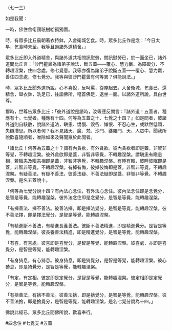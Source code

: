 （七一三）

如是我聞：

一時，佛住舍衛國祇樹給孤獨園。

時，有眾多比丘晨朝著衣持鉢，入舍衛城乞食。時，眾多比丘作是念：「今日太早，乞食時未至，我等且過諸外道精舍。」

眾多比丘即入外道精舍，與諸外道共相問訊慰勞，問訊慰勞已，於一面坐已，諸外道問比丘言：「沙門瞿曇為諸弟子說法，斷五蓋——覆心、慧力羸、為障礙分、不轉趣涅槃，住四念處，修七覺意。我等亦復為諸弟子說斷五蓋——覆心、慧力羸，善住四念處，修七覺分。我等與彼沙門瞿曇有何等異？俱能說法。」

時，眾多比丘聞外道所說，心不喜悅，反呵罵，從座起去。入舍衛城，乞食已，還精舍，舉衣鉢，洗足已，往詣佛所，稽首佛足，退坐一面。以諸外道所說，具白世尊。

爾時，世尊告眾多比丘：「彼外道說是語時，汝等應反問言：『諸外道！五蓋者，種應有十。七覺者，種應有十四。何等為五蓋之十、七覺之十四？』如是問者，彼諸外道則自駭散，說諸外道法，瞋恚、憍慢、毀呰、嫌恨、不忍心生，或默然低頭，失辯潛思。所以者何？我不見諸天、魔、梵、沙門、婆羅門、天、人眾中，聞我所說歡喜隨順者，唯除如來及聲聞眾於此聞者。

「諸比丘！何等為五蓋之十？謂有內貪欲，有外貪欲。彼內貪欲者即是蓋，非智非等覺，不轉趣涅槃。彼外貪欲即是蓋，非智非等覺，不轉趣涅槃。謂瞋恚有瞋恚相，若瞋恚及瞋恚相即是蓋，非智非等覺，不轉趣涅槃。有睡有眠，彼睡彼眠即是蓋，非智非等覺，不轉趣涅槃。有掉有悔，彼掉彼悔即是蓋，非智非等覺，不轉趣涅槃。有疑善法，有疑不善法，彼善法疑、不善法疑即是蓋，非智非等覺，不轉趣涅槃。是名五蓋說十。

「何等為七覺分說十四？有內法心念住，有外法心念住。彼內法念住即是念覺分，是智是等覺，能轉趣涅槃。彼外法念住即是念覺分，是智是等覺，能轉趣涅槃。

「有擇善法、擇不善法。彼善法擇，即是擇法覺分，是智是等覺，能轉趣涅槃。彼不善法擇，即是擇法覺分，是智是等覺，能轉趣涅槃。

「有精進斷不善法，有精進長養善法。彼斷不善法精進，即是精進覺分。是智是等覺，能轉趣涅槃。彼長養善法精進，即是精進覺分，是智是等覺，能轉趣涅槃。

「有喜，有喜處。彼喜即是喜覺分，是智是等覺，能轉趣涅槃。彼喜處，亦即是喜覺分，是智是等覺，能轉趣涅槃。

「有身猗息，有心猗息。彼身猗息，即是猗覺分，是智是等覺，能轉趣涅槃。彼心猗息，即是猗覺分，是智是等覺，能轉趣涅槃。

「有定，有定相。彼定即是定覺分，是智是等覺，能轉趣涅槃。彼定相即是定覺分，是智是等覺，能轉趣涅槃。

「有捨善法，有捨不善法。彼善法捨，即是捨覺分，是智是等覺，能轉趣涅槃。彼不善法捨，即是捨覺分，是智是等覺，能轉趣涅槃，是名七覺分說為十四。」

佛說此經已，眾多比丘聞佛所說，歡喜奉行。




#四念住
#七覺支
#五蓋
